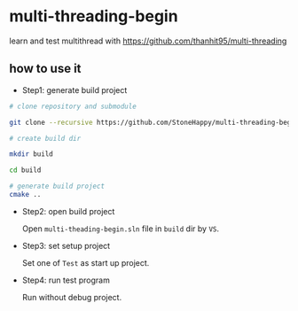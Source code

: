 # multi-threading-begin

learn and test multithread with https://github.com/thanhit95/multi-threading

## how to use it

* Step1: generate build project
```bash
# clone repository and submodule

git clone --recursive https://github.com/StoneHappy/multi-threading-begin.git

# create build dir

mkdir build

cd build

# generate build project
cmake ..
```
* Step2: open build project

    Open ``multi-theading-begin.sln`` file in ``build`` dir by ``VS``.

* Step3: set setup project

    Set one of ``Test`` as start up project.

* Step4: run test program

    Run without debug project.